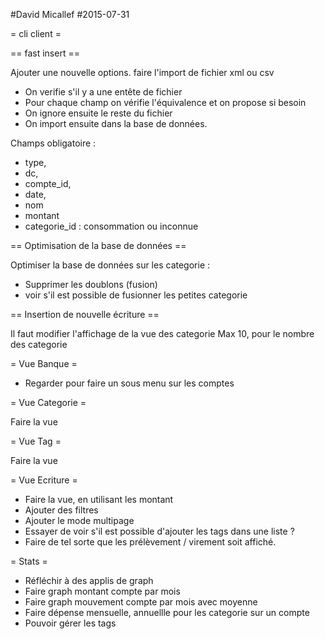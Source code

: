 #David Micallef
#2015-07-31

= cli client =

== fast insert ==

Ajouter une nouvelle options.
faire l'import de fichier xml ou csv

* On verifie s'il y a une entête de fichier
* Pour chaque champ on vérifie l'équivalence et on propose si besoin
* On ignore ensuite le reste du fichier
* On import ensuite dans la base de données.

Champs obligatoire : 
* type,
* dc,
* compte_id,
* date,
* nom
* montant
* categorie_id : consommation ou inconnue

== Optimisation de la base de données ==

Optimiser la base de données sur les categorie :
* Supprimer les doublons (fusion)
* voir s'il est possible de fusionner les petites categorie

== Insertion de nouvelle écriture ==

Il faut modifier l'affichage de la vue des categorie 
Max 10, pour le nombre des categorie

= Vue Banque =

* Regarder pour faire un sous menu sur les comptes

= Vue Categorie =

Faire la vue

= Vue Tag =

Faire la vue 

= Vue Ecriture =

* Faire la vue, en utilisant les montant
* Ajouter des filtres
* Ajouter le mode multipage
* Essayer de voir s'il est possible d'ajouter les tags dans une liste ?
* Faire de tel sorte que les prélèvement / virement soit affiché.

= Stats =

* Réfléchir à des applis de graph
* Faire graph montant compte par mois
* Faire graph mouvement compte par mois avec moyenne
* Faire dépense mensuelle, annuellle pour les categorie sur un compte
* Pouvoir gérer les tags



